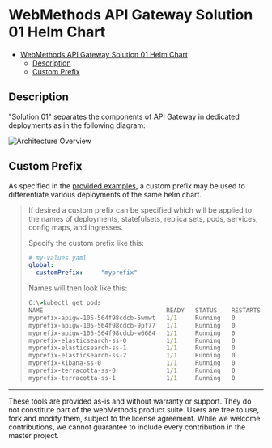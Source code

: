 # WebMethods API Gateway Solution 01 Helm Chart

- [WebMethods API Gateway Solution 01 Helm Chart](#webmethods-api-gateway-solution-01-helm-chart)
  - [Description](#description)
  - [Custom Prefix](#custom-prefix)

## Description

"Solution 01" separates the components of API Gateway in dedicated deployments as in the following diagram:

![Architecture Overview](architecture.svg)

## Custom Prefix

As specified in the [provided examples](https://github.com/SoftwareAG/webmethods-api-gateway/tree/master/samples/kubernetes/helm/cluster-deployment/apigateway#custom-prefix), a custom prefix may be used to differentiate various deployments of the same helm chart.

> If desired a custom prefix can be specified which will be applied to the names of deployments, statefulsets,
> replica sets, pods, services, config maps, and ingresses.
>
> Specify the custom prefix like this:
>
> ```yaml
> # my-values.yaml
> global:
>   customPrefix:     "myprefix"
> ```
>
> Names will then look like this:
>
> ```bat
> C:\>kubectl get pods
> NAME                                  READY   STATUS    RESTARTS   AGE
> myprefix-apigw-105-564f98cdcb-5wmwt   1/1     Running   0          20m
> myprefix-apigw-105-564f98cdcb-9pf77   1/1     Running   0          20m
> myprefix-apigw-105-564f98cdcb-w6684   1/1     Running   0          20m
> myprefix-elasticsearch-ss-0           1/1     Running   0          20m
> myprefix-elasticsearch-ss-1           1/1     Running   0          19m
> myprefix-elasticsearch-ss-2           1/1     Running   0          19m
> myprefix-kibana-ss-0                  1/1     Running   0          20m
> myprefix-terracotta-ss-0              1/1     Running   0          20m
> myprefix-terracotta-ss-1              1/1     Running   0          19m
> ```


______________________
These tools are provided as-is and without warranty or support. They do not constitute part of the webMethods product suite. Users are free to use, fork and modify them, subject to the license agreement. While we welcome contributions, we cannot guarantee to include every contribution in the master project.	
